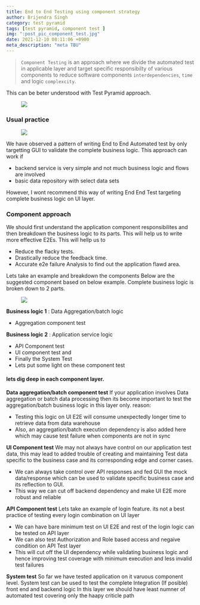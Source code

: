 ```yaml
---
title: End to End Testing using component strategy
author: Brijendra Singh
category: test pyramid
tags: [test pyramid, component test ]
img: ":post_pic_component_test.jpg"
date: 2021-12-10 08:11:06 +0900
meta_description: "meta TBU"
---
```

<!-- outline-start -->
> `Component Testing` is an approach where we divide the automated test in applicable layer and target specific responsibilty of various components to reduce software components `interdependencies`, `time` and logic `complexcity`.
<!-- outline-end -->

This can be beter understood with Test Pyramid approach.
<figure>
	<a href="https://user-images.githubusercontent.com/19272137/140619113-02b42a32-ca5f-4149-bad4-86c6d20dc1b3.png"><img src="https://user-images.githubusercontent.com/19272137/140619113-02b42a32-ca5f-4149-bad4-86c6d20dc1b3.png"></a>
</figure>

### Usual practice
<figure>
	<a href="https://user-images.githubusercontent.com/19272137/140619562-209459dc-baf5-457d-852c-f79b564fbf51.png"><img src="https://user-images.githubusercontent.com/19272137/140619562-209459dc-baf5-457d-852c-f79b564fbf51.png"></a>
</figure>

We have observed a pattern of writing End to End Automated test by only targetting GUI to validate the complete business logic. 
This approach can work if
- backend service is very simple and not much business logic and flows are involved
- basic data repository with select data sets

However, I wont recommend this way of writing End End Test targeting complete business logic on UI layer.

### Component approach
We should first understand the application component responsibilites and then breakdown the business logic to its parts. This will help us to write more effective E2Es.
This will hellp us to
- Reduce the flacky tests.
- Drastically reduce the feedback time.
- Accurate e2e failure Analysis to find out the application flawd area.

Lets take an example and breakdown the components
Below are the suggested component based on below example. Complete business logic is broken down to 2 parts.
<figure>
	<a href="https://user-images.githubusercontent.com/19272137/140618659-9edba9f8-2e68-47a1-bba3-9b045b6c12cb.png"><img src="https://user-images.githubusercontent.com/19272137/140618659-9edba9f8-2e68-47a1-bba3-9b045b6c12cb.png"></a>
</figure>

**Business logic 1** : Data Aggregation/batch logic
- Aggregation component test

**Business logic 2** : Application service logic
- API Component test
- UI component test and
- Finally the System Test
- Lets put some light on these component test

#### lets dig deep in each component layer.

**Data aggregation/batch component test** 
If your application involves Data aggregation or batch data processing then its become important to test the aggregation/batch business logic in this layer only.
reason:
- Testing this logic on UI E2E will consume unexpectedly longer time to retrieve data from data warehouse
- Also, an aggregation/batch execution dependency is also added here which may cause test failure when components are not in sync

**UI Component test** 
We may not always have control on our application test data, this may lead to added trouble of creating and maintaining Test data specific to the business case and its corresponding edge and corner cases.
- We can always take control over API responses and fed GUI the mock data/response which can be used to validate specific business case and its reflection to GUI.
- This way we can cut off backend dependency and make UI E2E more robust and reliable

**API Component test** 
Lets take an example of login feature. its not a best practice of testing every login combination on UI layer
- We can have bare minimum test on UI E2E and rest of the login logic can be tested on API layer
- We can also test Authorization and Role based access and negaive condition on API Test layer
- This will cut off the UI dependency while validating business logic and hence improving test coverage with minimum execution and less invalid test failures

**System test** 
So far we have tested application on it varuous component level. System test can be used to test the complete Integration (If posible) front end and backend logic In this layer we should have least numner of automated test covering only the haapy criticle path
